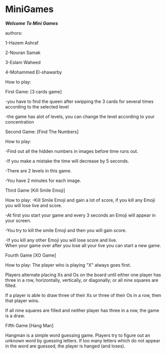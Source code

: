 # MiniGames
*****************Welcome To Mini Games*****************

authors:

1-Hazem Ashraf

2-Nouran Samak

3-Eslam Waheed

4-Mohammed El-shawarby


How to play:

First Game: [3 cards game]

-you have to find the queen after swipping the 3 cards for several times
according to the selected level

-the game has alot of levels, you can change the level according to your concentration  

Second Game: [Find The Numbers]

How to play:

-Find out all the hidden numbers in images before time runs out.

-If you make a mistake the time will decrease by 5 seconds. 

-There are 2 levels in this game.

-You have 2 minutes for each image.

Third Game [Kill Smile Emoji]

How to play:
-Kill Smile Emoji and gain a lot of score, if you kill any Emoji you will lose live and score.

-At first you start your game and every  3 seconds an Emoji will appear in your screen.

-You try to kill the smile Emoji and then you will gain score.

-If you kill any other Emoji you will lose score and live.  
When your game over after you lose all your live you can start a new game.


Fourth Game [XO Game]

How to play:
The player who is playing "X" always goes first.

Players alternate placing Xs and Os on the board until either one player has three in a row, horizontally, vertically, or diagonally; or all nine squares are filled.

If a player is able to draw three of their Xs or three of their Os in a row, then that player wins.

If all nine squares are filled and neither player has three in a row, the game is a draw.

Fifth Game [Hang Man]

Hangman is a simple word guessing game. Players try to figure out an unknown word by guessing letters. If too many letters which do not appear in the word are guessed, the player is hanged (and loses).
